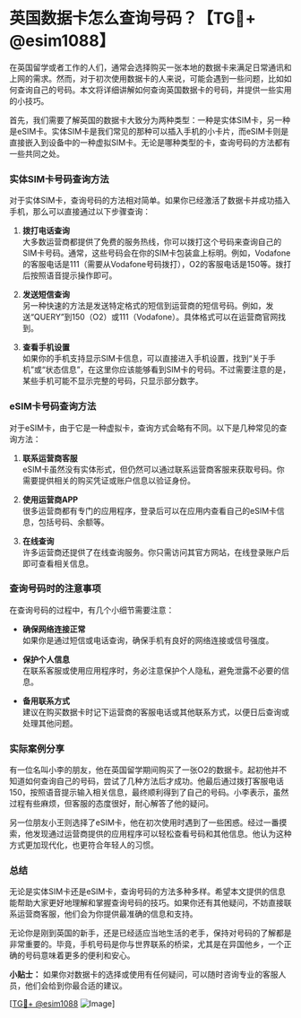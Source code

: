 # 英国数据卡怎么查询号码？【TG💪+ @esim1088】

在英国留学或者工作的人们，通常会选择购买一张本地的数据卡来满足日常通讯和上网的需求。然而，对于初次使用数据卡的人来说，可能会遇到一些问题，比如如何查询自己的号码。本文将详细讲解如何查询英国数据卡的号码，并提供一些实用的小技巧。

首先，我们需要了解英国的数据卡大致分为两种类型：一种是实体SIM卡，另一种是eSIM卡。实体SIM卡是我们常见的那种可以插入手机的小卡片，而eSIM卡则是直接嵌入到设备中的一种虚拟SIM卡。无论是哪种类型的卡，查询号码的方法都有一些共同之处。

### 实体SIM卡号码查询方法

对于实体SIM卡，查询号码的方法相对简单。如果你已经激活了数据卡并成功插入手机，那么可以直接通过以下步骤查询：

1. **拨打电话查询**  
   大多数运营商都提供了免费的服务热线，你可以拨打这个号码来查询自己的SIM卡号码。通常，这些号码会在你的SIM卡包装盒上标明。例如，Vodafone的客服电话是111（需要从Vodafone号码拨打），O2的客服电话是150等。拨打后按照语音提示操作即可。

2. **发送短信查询**  
   另一种快速的方法是发送特定格式的短信到运营商的短信号码。例如，发送“QUERY”到150（O2）或111（Vodafone）。具体格式可以在运营商官网找到。

3. **查看手机设置**  
   如果你的手机支持显示SIM卡信息，可以直接进入手机设置，找到“关于手机”或“状态信息”，在这里你应该能够看到SIM卡的号码。不过需要注意的是，某些手机可能不显示完整的号码，只显示部分数字。

### eSIM卡号码查询方法

对于eSIM卡，由于它是一种虚拟卡，查询方式会略有不同。以下是几种常见的查询方法：

1. **联系运营商客服**  
   eSIM卡虽然没有实体形式，但仍然可以通过联系运营商客服来获取号码。你需要提供相关的购买凭证或账户信息以验证身份。

2. **使用运营商APP**  
   很多运营商都有专门的应用程序，登录后可以在应用内查看自己的eSIM卡信息，包括号码、余额等。

3. **在线查询**  
   许多运营商还提供了在线查询服务。你只需访问其官方网站，在线登录账户后即可查看相关信息。

### 查询号码时的注意事项

在查询号码的过程中，有几个小细节需要注意：

- **确保网络连接正常**  
  如果你是通过短信或电话查询，确保手机有良好的网络连接或信号强度。
  
- **保护个人信息**  
  在联系客服或使用应用程序时，务必注意保护个人隐私，避免泄露不必要的信息。

- **备用联系方式**  
  建议在购买数据卡时记下运营商的客服电话或其他联系方式，以便日后查询或处理其他问题。

### 实际案例分享

有一位名叫小李的朋友，他在英国留学期间购买了一张O2的数据卡。起初他并不知道如何查询自己的号码，尝试了几种方法后才成功。他最后通过拨打客服电话150，按照语音提示输入相关信息，最终顺利得到了自己的号码。小李表示，虽然过程有些麻烦，但客服的态度很好，耐心解答了他的疑问。

另一位朋友小王则选择了eSIM卡，他在初次使用时遇到了一些困惑。经过一番摸索，他发现通过运营商提供的应用程序可以轻松查看号码和其他信息。他认为这种方式更加现代化，也更符合年轻人的习惯。

### 总结

无论是实体SIM卡还是eSIM卡，查询号码的方法多种多样。希望本文提供的信息能帮助大家更好地理解和掌握查询号码的技巧。如果你还有其他疑问，不妨直接联系运营商客服，他们会为你提供最准确的信息和支持。

无论你是刚到英国的新手，还是已经适应当地生活的老手，保持对号码的了解都是非常重要的。毕竟，手机号码是你与世界联系的桥梁，尤其是在异国他乡，一个正确的号码意味着更多的便利和安心。

**小贴士：** 如果你对数据卡的选择或使用有任何疑问，可以随时咨询专业的客服人员，他们会给到你最合适的建议。

[[TG💪+ @esim1088](https://t.me/s/esim1088) ![Image](https://i.postimg.cc/4NQfJmqS/Snipaste-2025-05-13-00-14-12.png)]